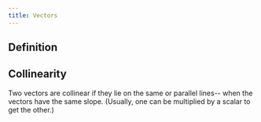 ```yaml
---
title: Vectors
---
```

## Definition

## Collinearity
Two vectors are collinear if they lie on the same or parallel lines-- when the vectors have the same slope. (Usually, one can be multiplied by a scalar to get the other.)
